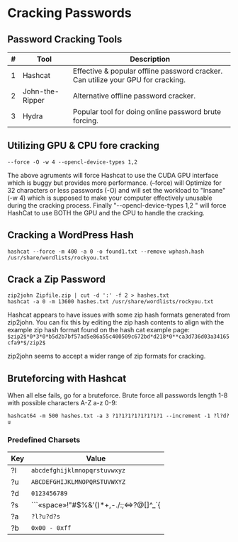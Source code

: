 # Cracking Passwords

## Password Cracking Tools
| # | Tool | Description |
| --- | --- | --- |
| 1 | Hashcat | Effective & popular offline password cracker.  Can utilize your GPU for cracking. |
| 2 | John-the-Ripper | Alternative offline password cracker. |
| 3 | Hydra | Popular tool for doing online password brute forcing. |

## Utilizing GPU & CPU fore cracking
```
--force -O -w 4 --opencl-device-types 1,2
```

The above agruments will force Hashcat to use the CUDA GPU interface which is buggy but provides more performance. (–force) will Optimize for 32 characters or less passwords (-O) and will set the workload to "Insane" (-w 4) which is supposed to make your computer effectively unusable during the cracking process. Finally "--opencl-device-types 1,2 " will force HashCat to use BOTH the GPU and the CPU to handle the cracking.

## Cracking a WordPress Hash

```
hashcat --force -m 400 -a 0 -o found1.txt --remove wphash.hash /usr/share/wordlists/rockyou.txt
```

## Crack a Zip Password
```
zip2john Zipfile.zip | cut -d ':' -f 2 > hashes.txt
hashcat -a 0 -m 13600 hashes.txt /usr/share/wordlists/rockyou.txt
```

Hashcat appears to have issues with some zip hash formats generated from zip2john. You can fix this by editing the zip hash contents to align with the example zip hash format found on the hash cat example page: `$zip2$*0*3*0*b5d2b7bf57ad5e86a55c400509c672bd*d218*0**ca3d736d03a34165cfa9*$/zip2$`

zip2john seems to accept a wider range of zip formats for cracking.

## Bruteforcing with Hashcat
When all else fails, go for a bruteforce.
Brute force all passwords length 1-8 with possible characters A-Z a-z 0-9:
```
hashcat64 -m 500 hashes.txt -a 3 ?1?1?1?1?1?1?1?1 --increment -1 ?l?d?u
```
### Predefined Charsets
| Key | Value |
| --- | --- |
| ?l | `abcdefghijklmnopqrstuvwxyz` |
| ?u | `ABCDEFGHIJKLMNOPQRSTUVWXYZ` |
| ?d | `0123456789` |
| ?s | ```«space»!"#$%&'()*+,-./:;<=>?@[\]^_`{|}~``` |
| ?a | `?l?u?d?s` |
| ?b | `0x00 - 0xff` |



